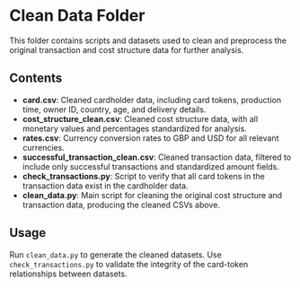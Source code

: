 # Clean Data Folder

This folder contains scripts and datasets used to clean and preprocess the original transaction and cost structure data for further analysis.

## Contents

- **card.csv**: Cleaned cardholder data, including card tokens, production time, owner ID, country, age, and delivery details.
- **cost_structure_clean.csv**: Cleaned cost structure data, with all monetary values and percentages standardized for analysis.
- **rates.csv**: Currency conversion rates to GBP and USD for all relevant currencies.
- **successful_transaction_clean.csv**: Cleaned transaction data, filtered to include only successful transactions and standardized amount fields.
- **check_transactions.py**: Script to verify that all card tokens in the transaction data exist in the cardholder data.
- **clean_data.py**: Main script for cleaning the original cost structure and transaction data, producing the cleaned CSVs above.

## Usage

Run `clean_data.py` to generate the cleaned datasets. Use `check_transactions.py` to validate the integrity of the card-token relationships between datasets. 